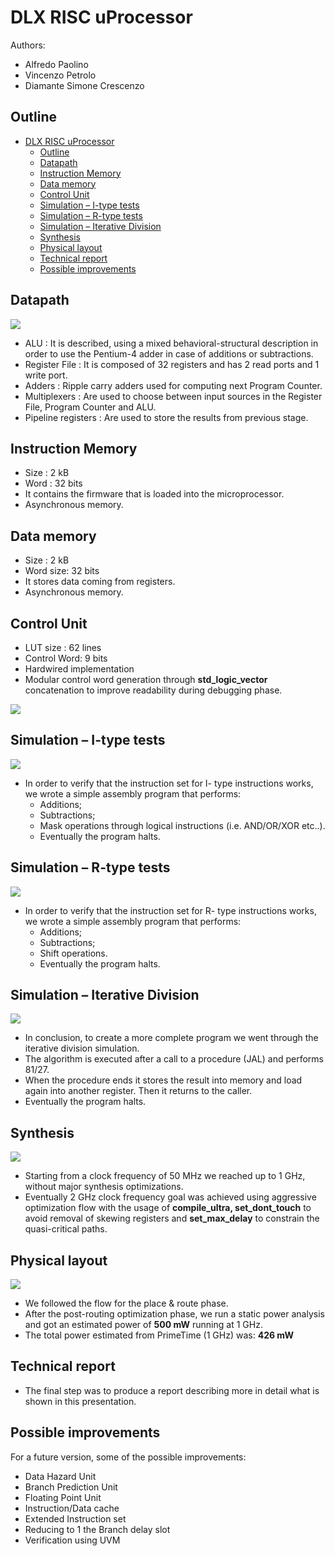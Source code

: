 # DLX RISC uProcessor

Authors: 
 - Alfredo Paolino
 - Vincenzo Petrolo
 - Diamante Simone Crescenzo

## Outline
- [DLX RISC uProcessor](#dlx-risc-uprocessor)
  - [Outline](#outline)
  - [Datapath](#datapath)
  - [Instruction Memory](#instruction-memory)
  - [Data memory](#data-memory)
  - [Control Unit](#control-unit)
  - [Simulation – I-type tests](#simulation--i-type-tests)
  - [Simulation – R-type tests](#simulation--r-type-tests)
  - [Simulation – Iterative Division](#simulation--iterative-division)
  - [Synthesis](#synthesis)
  - [Physical layout](#physical-layout)
  - [Technical report](#technical-report)
  - [Possible improvements](#possible-improvements)


## Datapath
![](images/Aspose.Words.d7010438-ceac-4eee-a29b-0d19d26c434b.012.png)
- ALU : It is described, using a mixed behavioral-structural description in order to use the Pentium-4 adder in case of additions or subtractions.
- Register File : It is composed of 32 registers and has 2 read ports and 1 write port.
- Adders : Ripple carry adders used for computing next Program Counter.
- Multiplexers : Are used to choose between input sources in the Register File, Program Counter and ALU.
- Pipeline registers : Are used to store the results from previous stage.

## Instruction Memory
- Size : 2 kB
- Word : 32 bits
- It contains the firmware that is loaded into the microprocessor. 
- Asynchronous memory.
## Data memory
- Size : 2 kB
- Word size: 32 bits
- It stores data coming from registers. 
- Asynchronous memory.
## Control Unit
- LUT size : 62 lines
- Control Word: 9 bits
- Hardwired implementation 
- Modular control word generation  through **std\_logic\_vector** concatenation to improve  readability during debugging  phase.

![](images/Aspose.Words.d7010438-ceac-4eee-a29b-0d19d26c434b.015.png)

## Simulation – I-type tests
![](images/Aspose.Words.d7010438-ceac-4eee-a29b-0d19d26c434b.017.jpeg)
- In order to verify that the instruction set for I- type instructions works, we wrote a simple assembly program that performs: 
  - Additions; 
  - Subtractions; 
  - Mask operations  through logical  instructions (i.e. AND/OR/XOR etc..). 
  - Eventually the program halts.

## Simulation – R-type tests
![](images/Aspose.Words.d7010438-ceac-4eee-a29b-0d19d26c434b.018.jpeg)
- In order to verify that the instruction set for R- type instructions works,  we wrote a simple  assembly program that  performs: 
  - Additions; 
  - Subtractions; 
  - Shift operations. 
  - Eventually the program halts.

## Simulation – Iterative Division
![](images/Aspose.Words.d7010438-ceac-4eee-a29b-0d19d26c434b.019.jpeg)
- In conclusion, to create a more complete program  we went through the  iterative division  simulation. 
- The algorithm is executed after a call to a procedure  (JAL) and performs 81/27. 
- When the procedure  ends it stores the result  into memory and load  again into another  register. Then it returns to  the caller.
- Eventually the program halts.

## Synthesis
![](images/Aspose.Words.d7010438-ceac-4eee-a29b-0d19d26c434b.020.jpeg)
- Starting from a clock frequency of 50 MHz we  reached up to 1 GHz,  without major synthesis  optimizations. 
- Eventually 2 GHz clock  frequency goal was  achieved using aggressive  optimization flow with the  usage of **compile\_ultra,  set\_dont\_touch** to avoid  removal of skewing registers and **set\_max\_delay** to  constrain the quasi-critical  paths.

## Physical layout
![](images/Aspose.Words.d7010438-ceac-4eee-a29b-0d19d26c434b.021.jpeg)
- We followed the flow for the place & route phase. 
- After the post-routing  optimization phase, we run a  static power analysis and got an  estimated power of **500 mW**  running at 1 GHz. 
- The total power estimated  from PrimeTime (1 GHz) was:  **426 mW**

## Technical report

- The final step was to produce a report describing more in detail what is shown in this  presentation.

## Possible improvements

For a future version, some of the possible improvements:

- Data Hazard Unit
- Branch Prediction Unit
- Floating Point Unit
- Instruction/Data cache
- Extended Instruction set
- Reducing to 1 the Branch delay slot
- Verification using UVM